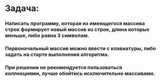 # Задача:
### Написать программу, которая из имеющегося массива строк формирует новый массив из строк, длина которых меньше, либо равна 3 символам.
### Первоначальный массив можно ввести с клавиатуры, либо задать на старте выполнения алгоритма. 
### При решении не рекомендуется пользоваться коллекциями, лучше обойтись исключительно массивами.
